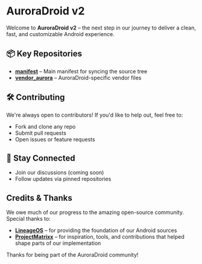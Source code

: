 # AuroraDroid v2

Welcome to **AuroraDroid v2** – the next step in our journey to deliver a clean, fast, and customizable Android experience.


## 📦 Key Repositories
- **[manifest](https://github.com/AuroraDroid-v2/manifest)** – Main manifest for syncing the source tree
- **[vendor_aurora](https://github.com/AuroraDroid-v2/vendor_aurora)** – AuroraDroid-specific vendor files

  
## 🛠️ Contributing
We're always open to contributors! If you'd like to help out, feel free to:
- Fork and clone any repo
- Submit pull requests
- Open issues or feature requests

## 📢 Stay Connected
- Join our discussions (coming soon)
- Follow updates via pinned repositories

##  Credits & Thanks

We owe much of our progress to the amazing open-source community. Special thanks to:

- **[LineageOS](https://github.com/LineageOS)** – for providing the foundation of our Android sources
- **[ProjectMatrixx](https://github.com/ProjectMatrixx)** – for inspiration, tools, and contributions that helped shape parts of our implementation


Thanks for being part of the AuroraDroid community!
